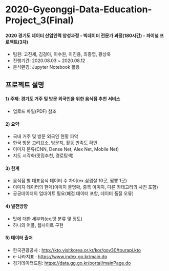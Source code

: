 # 2020-Gyeonggi-Data-Education-Project_3(Final)
#### 2020 경기도 데이터 산업인력 양성과정 - 빅데이터 전문가 과정(180시간) - 파이널 프로젝트(3차)
- 팀원: 고진세, 김경아, 이수원, 이진용, 최종엽, 황상욱
- 진행기간: 2020.08.03 ~ 2020.08.12
- 분석환경: Jupyter Notebook 활용

## 프로젝트 설명

#### 1) 주제: 경기도 거주 및 방문 외국인을 위한 음식점 추천 서비스
- 업로드 파일(PDF) 참조

#### 2) 요약
- 국내 거주 및 방문 외국인 현황 파악
- 한국 방문 고려요소, 방문지, 활동 만족도 확인
- 이미지 분류(CNN, Dense Net, Alex Net, Mobile Net)
- 지도 시각화(맛집추천, 경로탐색)

#### 3) 한계
- 음식점 별 대표음식 데이터 수 차이(ex.삼겹살 10곳, 짬뽕 1곳)
- 이미지 데이터의 한계(이미지 불명확, 중복 이미지, 다른 카테고리의 사진 포함)
- 공공데이터의 업데이트 필요(폐점 데이터 포함, 데이터 품질 오류)

#### 4) 발전방향
- 맛에 대한 세부화(ex.맛 분류 및 정도)
- 하나의 어플, 웹사이트 구현

#### 5) 데이터 출처
- 한국관광공사 : http://kto.visitkorea.or.kr/kor/gov30/tourapi.kto
- e-나라지표 : https://www.index.go.kr/main.do
- 경기데이터드림: https://data.gg.go.kr/portal/mainPage.do
